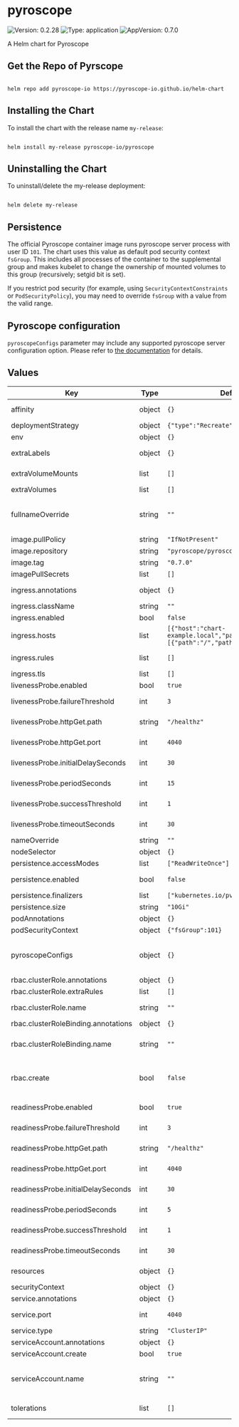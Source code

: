 # pyroscope

![Version: 0.2.28](https://img.shields.io/badge/Version-0.2.28-informational?style=flat-square) ![Type: application](https://img.shields.io/badge/Type-application-informational?style=flat-square) ![AppVersion: 0.7.0](https://img.shields.io/badge/AppVersion-0.7.0-informational?style=flat-square)

A Helm chart for Pyroscope

## Get the Repo of Pyrscope

```console

helm repo add pyroscope-io https://pyroscope-io.github.io/helm-chart

```

## Installing the Chart

To install the chart with the release name `my-release`:

```console

helm install my-release pyroscope-io/pyroscope

```

## Uninstalling the Chart

To uninstall/delete the my-release deployment:

```console

helm delete my-release

```

## Persistence

The official Pyroscope container image runs pyroscope server process with user ID `101`. The chart uses this value as
default pod security context `fsGroup`. This includes all processes of the container to the supplemental group and makes
kubelet to change the ownership of mounted volumes to this group (recursively; setgid bit is set).

If you restrict pod security (for example, using `SecurityContextConstraints` or `PodSecurityPolicy`), you may need to
override `fsGroup` with a value from the valid range.

## Pyroscope configuration

`pyroscopeConfigs` parameter may include any supported pyroscope server configuration option.
Please refer to [the documentation](https://pyroscope.io/docs/server-configuration) for details.

## Values

| Key | Type | Default | Description |
|-----|------|---------|-------------|
| affinity | object | `{}` | Affinity settings for pod assignment |
| deploymentStrategy | object | `{"type":"Recreate"}` | Deployment strategy |
| env | object | `{}` | Extra environment variables |
| extraLabels | object | `{}` | Extra common labels for all resources |
| extraVolumeMounts | list | `[]` | Additional volume mounts for pyroscope server container |
| extraVolumes | list | `[]` | Additional volumes |
| fullnameOverride | string | `""` | Defaults to .Release.Name-.Chart.Name unless .Release.Name contains "pyroscope" |
| image.pullPolicy | string | `"IfNotPresent"` | Image pull policy |
| image.repository | string | `"pyroscope/pyroscope"` | image to use for deploying |
| image.tag | string | `"0.7.0"` | Tag for pyroscope image to use |
| imagePullSecrets | list | `[]` | Image pull secrets |
| ingress.annotations | object | `{}` | Ingress annotations (values are templated) |
| ingress.className | string | `""` | Ingress class name |
| ingress.enabled | bool | `false` | Enables Ingress |
| ingress.hosts | list | `[{"host":"chart-example.local","paths":[{"path":"/","pathType":"Prefix"}]}]` | Ingress accepted hostnames |
| ingress.rules | list | `[]` | Ingress custom rules. Take precedence over chart built-ins. |
| ingress.tls | list | `[]` | Ingress TLS configuration |
| livenessProbe.enabled | bool | `true` | Enable Pyroscope server liveness |
| livenessProbe.failureThreshold | int | `3` | Pyroscope server liveness check failure threshold |
| livenessProbe.httpGet.path | string | `"/healthz"` | Pyroscope server liveness check path |
| livenessProbe.httpGet.port | int | `4040` | Pyroscope server liveness check port |
| livenessProbe.initialDelaySeconds | int | `30` | Pyroscope server liveness check intial delay in seconds |
| livenessProbe.periodSeconds | int | `15` | Pyroscope server liveness check frequency in seconds |
| livenessProbe.successThreshold | int | `1` | Pyroscope server liveness check success threshold |
| livenessProbe.timeoutSeconds | int | `30` | Pyroscope server liveness check request timeout |
| nameOverride | string | `""` | Defaults to .Chart.Name |
| nodeSelector | object | `{}` | Node labels for pod assignment |
| persistence.accessModes | list | `["ReadWriteOnce"]` | Persistence access modes |
| persistence.enabled | bool | `false` | Use persistent volume to store data |
| persistence.finalizers | list | `["kubernetes.io/pvc-protection"]` | PersistentVolumeClaim finalizers |
| persistence.size | string | `"10Gi"` | Size of persistent volume claim |
| podAnnotations | object | `{}` | Pod annotations |
| podSecurityContext | object | `{"fsGroup":101}` | Pod securityContext |
| pyroscopeConfigs | object | `{}` | Pyroscope server configuration. Please refer to https://pyroscope.io/docs/server-configuration |
| rbac.clusterRole.annotations | object | `{}` | Cluster role annotations |
| rbac.clusterRole.extraRules | list | `[]` | Extra rules for created cluster role |
| rbac.clusterRole.name | string | `""` | Cluster role name. If not set, the fully qualified app name is used |
| rbac.clusterRoleBinding.annotations | object | `{}` | Cluster role binding annotations |
| rbac.clusterRoleBinding.name | string | `""` | Cluster role binding name. If not set, the fully qualified app name is used |
| rbac.create | bool | `false` | Creates Pyroscope cluster role and binds service account to it; requires service account to be created |
| readinessProbe.enabled | bool | `true` | Enable Pyroscope server readiness |
| readinessProbe.failureThreshold | int | `3` | Pyroscope server readiness check failure threshold count |
| readinessProbe.httpGet.path | string | `"/healthz"` | Pyroscope server readiness check path |
| readinessProbe.httpGet.port | int | `4040` | Pyroscope server readiness check port |
| readinessProbe.initialDelaySeconds | int | `30` | Pyroscope server readiness initial delay in seconds |
| readinessProbe.periodSeconds | int | `5` | Pyroscope server readiness check frequency in seconds |
| readinessProbe.successThreshold | int | `1` | Pyroscope server readiness check success threshold count |
| readinessProbe.timeoutSeconds | int | `30` | Pyroscope server readiness check request timeout |
| resources | object | `{}` | CPU/Memory resource requests/limits |
| securityContext | object | `{}` | Deployment securityContext |
| service.annotations | object | `{}` | Service annotations |
| service.port | int | `4040` | Kubernetes port where service is exposed |
| service.type | string | `"ClusterIP"` | Specify a service type |
| serviceAccount.annotations | object | `{}` | ServiceAccount annotations |
| serviceAccount.create | bool | `true` | Create service account |
| serviceAccount.name | string | `""` | Service account name to use, when empty will be set to created account if serviceAccount.create is set else to default |
| tolerations | list | `[]` | Toleration labels for pod assignment |